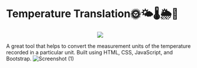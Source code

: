 # Temperature Translation🌞🌤️🌡️🌦️🌈
<p align="center" >&nbsp;<img align="center" src="https://user-images.githubusercontent.com/64256552/174472807-149f1bfb-2bbc-4b68-82f9-ffa18ab0073e.png" /></p>

A great tool that helps to convert the measurement units of the temperature recorded in a particular unit. Built using HTML, CSS, JavaScript, and Bootstrap.
![Screenshot (1)](https://user-images.githubusercontent.com/86824868/193000093-243b8948-438b-4944-a21d-1e121ae196b0.png)
